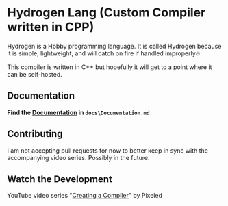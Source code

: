 # Hydrogen Lang (Custom Compiler written in CPP)

Hydrogen is a Hobby programming language. It is called Hydrogen because it is simple, lightweight, and will catch on
fire if handled improperly🔥

This compiler is written in C++ but hopefully it will get to a point where it can be self-hosted.

## Documentation
<b>Find the [Documentation](docs/Documentation.md) in `docs\Documentation.md` </b>

## Contributing

I am not accepting pull requests for now to better keep in sync with the accompanying video series. Possibly in the future.

## Watch the Development

YouTube video
series "[Creating a Compiler](https://www.youtube.com/playlist?list=PLUDlas_Zy_qC7c5tCgTMYq2idyyT241qs)" by Pixeled
